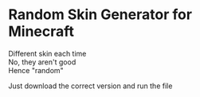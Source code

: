 # Random Skin Generator for Minecraft
Different skin each time  
No, they aren't good  
Hence "random"

Just download the correct version and run the file
